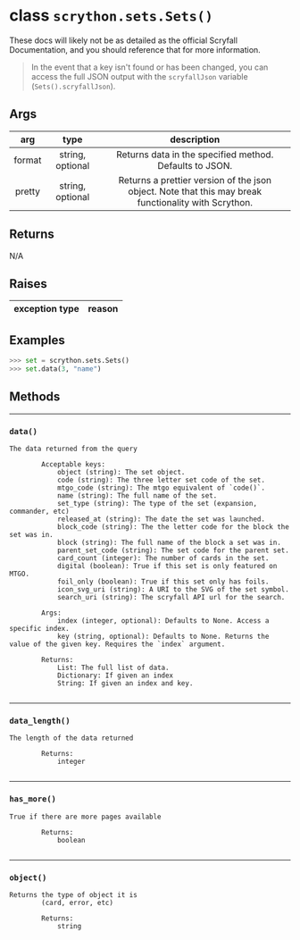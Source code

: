 # **class** `scrython.sets.Sets()`

These docs will likely not be as detailed as the official Scryfall Documentation, and you should reference that for more information.

>In the event that a key isn't found or has been changed, you can access the full JSON output with the `scryfallJson` variable (`Sets().scryfallJson`).

## Args

|arg|type|description|
|:---:|:---:|:---:|
|format|string, optional|Returns data in the specified method. Defaults to JSON.|
|pretty|string, optional|Returns a prettier version of the json object. Note that this may break functionality with Scrython.|

## Returns
N/A

## Raises

|exception type|reason|
|:---:|:---:|

## Examples
```python
>>> set = scrython.sets.Sets() 
>>> set.data(3, "name") 
```

## Methods

---
### `data()`

```
The data returned from the query

        Acceptable keys:
            object (string): The set object.
            code (string): The three letter set code of the set.
            mtgo_code (string): The mtgo equivalent of `code()`.
            name (string): The full name of the set.
            set_type (string): The type of the set (expansion, commander, etc)
            released_at (string): The date the set was launched.
            block_code (string): The the letter code for the block the set was in.
            block (string): The full name of the block a set was in.
            parent_set_code (string): The set code for the parent set.
            card_count (integer): The number of cards in the set.
            digital (boolean): True if this set is only featured on MTGO.
            foil_only (boolean): True if this set only has foils.
            icon_svg_uri (string): A URI to the SVG of the set symbol.
            search_uri (string): The scryfall API url for the search.

        Args:
            index (integer, optional): Defaults to None. Access a specific index.
            key (string, optional): Defaults to None. Returns the value of the given key. Requires the `index` argument.
        
        Returns:
            List: The full list of data.
            Dictionary: If given an index
            String: If given an index and key.
        
```
---
### `data_length()`

```
The length of the data returned
        
        Returns:
            integer
        
```
---
### `has_more()`

```
True if there are more pages available
        
        Returns:
            boolean
        
```
---
### `object()`

```
Returns the type of object it is
        (card, error, etc)
        
        Returns:
            string
        
```